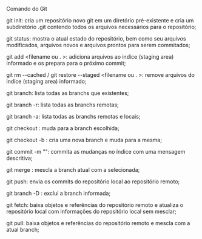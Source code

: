 Comando do Git

git init: cria um repositório novo git em um diretório pré-existente e cria um subdiretório .git contendo todos os arquivos necessários para o repositório;

git status: mostra o atual estado do repositório, bem como seu arquivos modificados, arquivos novos e arquivos prontos para serem commitados;

git add <filename ou . >: adiciona arquivos ao indíce (staging area) informado e os prepara para o próximo commit;

git rm --cached <file> / git restore --staged <filename ou . >: remove arquivos do indíce (staging area) informado;

git branch: lista todas as branchs que existentes;

git branch -r: lista todas as branchs remotas;

git branch -a: lista todas as branchs remotas e locais;

git checkout <branchname>: muda para a branch escolhida;

git checkout -b <branchname>: cria uma nova branch e muda para a mesma;

git commit -m "<description>": commita as mudanças no índice com uma mensagem descritiva;

git merge <branch>: mescla a branch atual com a selecionada;

git push: envia os commits do repositório local ao repositório remoto;

git branch -D <branchname>: exclui a branch informada;

git fetch: baixa objetos e referências do repositório remoto e atualiza o repositório local com informações do repositório local sem mesclar;

git pull: baixa objetos e referências do repositório remoto e mescla com a atual branch;
